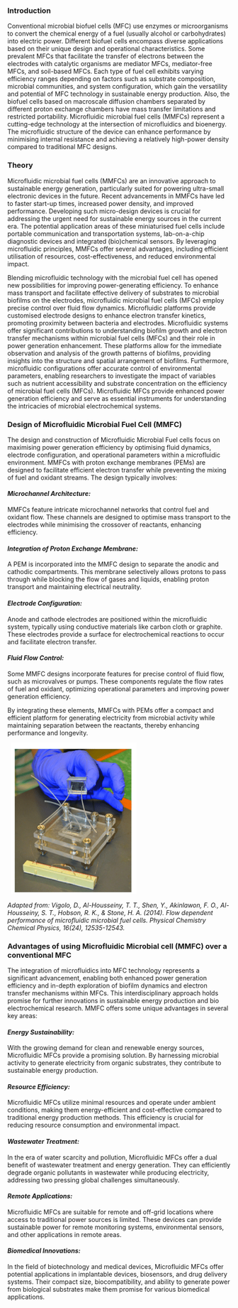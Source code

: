 ### Introduction
Conventional microbial biofuel cells (MFC) use enzymes or microorganisms to convert the chemical energy of a fuel (usually alcohol or carbohydrates) into electric power. Different biofuel cells encompass diverse applications based on their unique design and operational characteristics. Some prevalent MFCs that facilitate the transfer of electrons between the electrodes with catalytic organisms are mediator MFCs, mediator-free MFCs, and soil-based MFCs. Each type of fuel cell exhibits varying efficiency ranges depending on factors such as substrate composition, microbial communities, and system configuration, which gain the versatility and potential of MFC technology in sustainable energy production. Also, the biofuel cells based on macroscale diffusion chambers separated by different proton exchange chambers have mass transfer limitations and restricted portability. Microfluidic microbial fuel cells (MMFCs) represent a cutting-edge technology at the intersection of microfluidics and bioenergy. The microfluidic structure of the device can enhance performance by minimising internal resistance and achieving a relatively high-power density compared to traditional MFC designs.

### Theory
Microfluidic microbial fuel cells (MMFCs) are an innovative approach to sustainable energy generation, particularly suited for powering ultra-small electronic devices in the future. Recent advancements in MMFCs have led to faster start-up times, increased power density, and improved performance. Developing such micro-design devices is crucial for addressing the urgent need for sustainable energy sources in the current era. The potential application areas of these miniaturised fuel cells include portable communication and transportation systems, lab-on-a-chip diagnostic devices and integrated (bio)chemical sensors. By leveraging microfluidic principles, MMFCs offer several advantages, including efficient utilisation of resources, cost-effectiveness, and reduced environmental impact.

Blending microfluidic technology with the microbial fuel cell has opened new possibilities for improving power-generating efficiency. To enhance mass transport and facilitate effective delivery of substrates to microbial biofilms on the electrodes, microfluidic microbial fuel cells (MFCs) employ precise control over fluid flow dynamics. Microfluidic platforms provide customised electrode designs to enhance electron transfer kinetics, promoting proximity between bacteria and electrodes. Microfluidic systems offer significant contributions to understanding biofilm growth and electron transfer mechanisms within microbial fuel cells (MFCs) and their role in power generation enhancement. These platforms allow for the immediate observation and analysis of the growth patterns of biofilms, providing insights into the structure and spatial arrangement of biofilms. Furthermore, microfluidic configurations offer accurate control of environmental parameters, enabling researchers to investigate the impact of variables such as nutrient accessibility and substrate concentration on the efficiency of microbial fuel cells (MFCs). Microfluidic MFCs provide enhanced power generation efficiency and serve as essential instruments for understanding the intricacies of microbial electrochemical systems.

### Design of Microfluidic Microbial Fuel Cell (MMFC)
The design and construction of Microfluidic Microbial Fuel cells focus on maximising power generation efficiency by optimising fluid dynamics, electrode configuration, and operational parameters within a microfluidic environment. MMFCs with proton exchange membranes (PEMs) are designed to facilitate efficient electron transfer while preventing the mixing of fuel and oxidant streams. The design typically involves:

#### *Microchannel Architecture:*
MMFCs feature intricate microchannel networks that control fuel and oxidant flow. These channels are designed to optimise mass transport to the electrodes while minimising the crossover of reactants, enhancing efficiency.

#### *Integration of Proton Exchange Membrane:* 
A PEM is incorporated into the MMFC design to separate the anodic and cathodic compartments. This membrane selectively allows protons to pass through while blocking the flow of gases and liquids, enabling proton transport and maintaining electrical neutrality.

#### *Electrode Configuration:* 
Anode and cathode electrodes are positioned within the microfluidic system, typically using conductive materials like carbon cloth or graphite. These electrodes provide a surface for electrochemical reactions to occur and facilitate electron transfer.

#### *Fluid Flow Control:* 
Some MMFC designs incorporate features for precise control of fluid flow, such as microvalves or pumps. These components regulate the flow rates of fuel and oxidant, optimizing operational parameters and improving power generation efficiency.

By integrating these elements, MMFCs with PEMs offer a compact and efficient platform for generating electricity from microbial activity while maintaining separation between the reactants, thereby enhancing performance and longevity.

&nbsp;
<img src="images/T1.png" title="" />

*Adapted from: Vigolo, D., Al-Housseiny, T. T., Shen, Y., Akinlawon, F. O., Al-Housseiny, S. T., Hobson, R. K., & Stone, H. A. (2014). Flow dependent performance of microfluidic microbial fuel cells. Physical Chemistry Chemical Physics, 16(24), 12535-12543.*

### Advantages of using Microfluidic Microbial cell (MMFC) over a conventional MFC

The integration of microfluidics into MFC technology represents a significant advancement, enabling both enhanced power generation efficiency and in-depth exploration of biofilm dynamics and electron transfer mechanisms within MFCs. This interdisciplinary approach holds promise for further innovations in sustainable energy production and bio electrochemical research. MMFC offers some unique advantages in several key areas:

#### *Energy Sustainability:* 
With the growing demand for clean and renewable energy sources, Microfluidic MFCs provide a promising solution. By harnessing microbial activity to generate electricity from organic substrates, they contribute to sustainable energy production.

#### *Resource Efficiency:* 
Microfluidic MFCs utilize minimal resources and operate under ambient conditions, making them energy-efficient and cost-effective compared to traditional energy production methods. This efficiency is crucial for reducing resource consumption and environmental impact.

#### *Wastewater Treatment:* 
In the era of water scarcity and pollution, Microfluidic MFCs offer a dual benefit of wastewater treatment and energy generation. They can efficiently degrade organic pollutants in wastewater while producing electricity, addressing two pressing global challenges simultaneously.

#### *Remote Applications:* 
Microfluidic MFCs are suitable for remote and off-grid locations where access to traditional power sources is limited. These devices can provide sustainable power for remote monitoring systems, environmental sensors, and other applications in remote areas.

#### *Biomedical Innovations:* 
In the field of biotechnology and medical devices, Microfluidic MFCs offer potential applications in implantable devices, biosensors, and drug delivery systems. Their compact size, biocompatibility, and ability to generate power from biological substrates make them promise for various biomedical applications.
